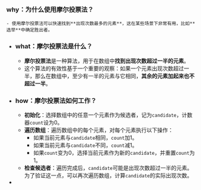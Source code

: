 ### why：为什么使用摩尔投票法？
	- 使用摩尔投票法可以快速找到**出现次数最多的元素**，这在某些场景下非常有用，比如**选举**中确定胜出者。
- ### what：摩尔投票法是什么？
	- **摩尔投票法**是一种算法，用于在数组中**找到出现次数超过一半的元素**。
	- 这个算法的有效性基于一个重要的观察：如果一个元素出现次数超过一半，那么在数组中，至少有一半的元素与它相同，**其余的元素加起来也不超过一半**。
- ### how：摩尔投票法如何工作？
	- **初始化**：选择数组中的任意一个元素作为候选者，记为`candidate`，计数器`count`设为0。
	- **遍历数组**：遍历数组中的每个元素，对每个元素执行以下操作：
		- 如果当前元素与`candidate`相同，`count`加1。
		- 如果当前元素与`candidate`不同，`count`减1。
		- 如果`count`变为0，选择当前元素作为新的`candidate`，并重置`count`为1。
	- **检查候选者**：遍历完成后，`candidate`可能是出现次数超过一半的元素。为了验证这一点，可以再次遍历数组，计算`candidate`的实际出现次数。
-
